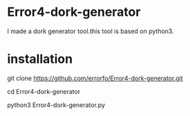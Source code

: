 # Error4-dork-generator
I made a dork generator tool.this tool is based on python3.
# installation
git clone https://github.com/errorfo/Error4-dork-generator.git

cd Error4-dork-generator

python3 Error4-dork-generator.py
